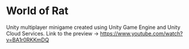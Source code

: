 # World of Rat

Unity multiplayer minigame created using Unity Game Engine and Unity Cloud Services.
Link to the preview -> https://www.youtube.com/watch?v=BA1r0RKKmDQ
 
